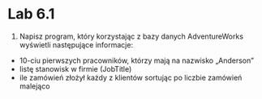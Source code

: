 # Lab 6.1

1. Napisz program, który korzystając z bazy danych AdventureWorks wyświetli następujące informacje:
* 10-ciu pierwszych pracowników, którzy mają na nazwisko „Anderson”
* listę stanowisk w firmie (JobTitle)
* ile zamówień złożył każdy z klientów sortując po liczbie zamówień malejąco
